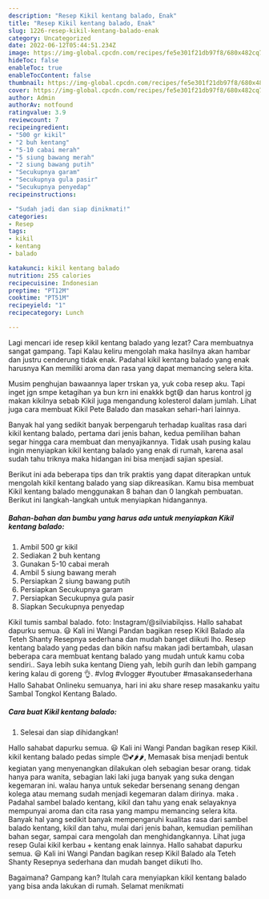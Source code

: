 ```yaml
---
description: "Resep Kikil kentang balado, Enak"
title: "Resep Kikil kentang balado, Enak"
slug: 1226-resep-kikil-kentang-balado-enak
category: Uncategorized
date: 2022-06-12T05:44:51.234Z
image: https://img-global.cpcdn.com/recipes/fe5e301f21db97f8/680x482cq70/kikil-kentang-balado-foto-resep-utama.jpg
hideToc: false
enableToc: true
enableTocContent: false
thumbnail: https://img-global.cpcdn.com/recipes/fe5e301f21db97f8/680x482cq70/kikil-kentang-balado-foto-resep-utama.jpg
cover: https://img-global.cpcdn.com/recipes/fe5e301f21db97f8/680x482cq70/kikil-kentang-balado-foto-resep-utama.jpg
author: Admin
authorAv: notfound
ratingvalue: 3.9
reviewcount: 7
recipeingredient:
- "500 gr kikil"
- "2 buh kentang"
- "5-10 cabai merah"
- "5 siung bawang merah"
- "2 siung bawang putih"
- "Secukupnya garam"
- "Secukupnya gula pasir"
- "Secukupnya penyedap"
recipeinstructions:

- "Sudah jadi dan siap dinikmati!"
categories:
- Resep
tags:
- kikil
- kentang
- balado

katakunci: kikil kentang balado 
nutrition: 255 calories
recipecuisine: Indonesian
preptime: "PT12M"
cooktime: "PT51M"
recipeyield: "1"
recipecategory: Lunch

---
```



Lagi mencari ide resep kikil kentang balado yang lezat? Cara membuatnya sangat gampang. Tapi Kalau keliru mengolah maka hasilnya akan hambar dan justru cenderung tidak enak. Padahal kikil kentang balado yang enak harusnya Kan memiliki aroma dan rasa yang dapat memancing selera kita.


Musim penghujan bawaannya laper trskan ya, yuk coba resep aku. Tapi inget jgn smpe ketagihan ya bun krn ini enakkk bgt😄 dan harus kontrol jg makan kikilnya sebab Kikil juga mengandung kolesterol dalam jumlah. Lihat juga cara membuat Kikil Pete Balado dan masakan sehari-hari lainnya.

Banyak hal yang sedikit banyak berpengaruh terhadap kualitas rasa dari kikil kentang balado, pertama dari jenis bahan, kedua pemilihan bahan segar hingga cara membuat dan menyajikannya. Tidak usah pusing kalau ingin menyiapkan kikil kentang balado yang enak di rumah, karena asal sudah tahu triknya maka hidangan ini bisa menjadi sajian spesial.


Berikut ini ada beberapa tips dan trik praktis yang dapat diterapkan untuk mengolah kikil kentang balado yang siap dikreasikan. Kamu bisa membuat Kikil kentang balado menggunakan 8 bahan dan 0 langkah pembuatan. Berikut ini langkah-langkah untuk menyiapkan hidangannya.

<!--inarticleads1-->

##### Bahan-bahan dan bumbu yang harus ada untuk menyiapkan Kikil kentang balado:

1. Ambil 500 gr kikil
1. Sediakan 2 buh kentang
1. Gunakan 5-10 cabai merah
1. Ambil 5 siung bawang merah
1. Persiapkan 2 siung bawang putih
1. Persiapkan Secukupnya garam
1. Persiapkan Secukupnya gula pasir
1. Siapkan Secukupnya penyedap


Kikil tumis sambal balado. foto: Instagram/@silviabilqiss. Hallo sahabat dapurku semua. 😃 Kali ini Wangi Pandan bagikan resep Kikil Balado ala Teteh Shanty Resepnya sederhana dan mudah banget diikuti lho. Resep kentang balado yang pedas dan bikin nafsu makan jadi bertambah, ulasan beberapa cara membuat kentang balado yang mudah untuk kamu coba sendiri.. Saya lebih suka kentang Dieng yah, lebih gurih dan lebih gampang kering kalau di goreng 👌. #vlog #vlogger #youtuber #masakansederhana Hallo Sahabat Onlineku semuanya, hari ini aku share resep masakanku yaitu Sambal Tongkol Kentang Balado. 

<!--inarticleads2-->

##### Cara buat Kikil kentang balado:


1. Selesai dan siap dihidangkan!

Hallo sahabat dapurku semua. 😃 Kali ini Wangi Pandan bagikan resep Kikil. kikil kentang balado pedas simple 😍💕🌶🌶, Memasak bisa menjadi bentuk kegiatan yang menyenangkan dilakukan oleh sebagian besar orang. tidak hanya para wanita, sebagian laki laki juga banyak yang suka dengan kegemaran ini. walau hanya untuk sekedar bersenang senang dengan kolega atau memang sudah menjadi kegemaran dalam dirinya. maka . Padahal sambel balado kentang, kikil dan tahu yang enak selayaknya mempunyai aroma dan cita rasa yang mampu memancing selera kita. Banyak hal yang sedikit banyak mempengaruhi kualitas rasa dari sambel balado kentang, kikil dan tahu, mulai dari jenis bahan, kemudian pemilihan bahan segar, sampai cara mengolah dan menghidangkannya. Lihat juga resep Gulai kikil kerbau + kentang enak lainnya. Hallo sahabat dapurku semua. 😃 Kali ini Wangi Pandan bagikan resep Kikil Balado ala Teteh Shanty Resepnya sederhana dan mudah banget diikuti lho. 

Bagaimana? Gampang kan? Itulah cara menyiapkan kikil kentang balado yang bisa anda lakukan di rumah. Selamat menikmati
